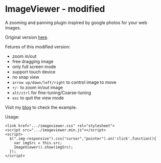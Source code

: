 # ImageViewer - modified
A zooming and panning plugin inspired by google photos for your web images.

Original version [here](https://github.com/s-yadav/ImageViewer).

Fetures of this modified version:

* zoom in/out
* free dragging image
* only full screen mode
* support touch device
* no snap view
* `arrow up/down/left/right` to control image to move
* `+/-` to zoom in/out image
* `alt/ctrl` for fine-tuning/Coarse-tuning
* `esc` to quit the view mode

Visit my [blog](https://nifume.com) to check the example.

Usage:

```
<link href=".../imageviewer.css" rel="stylesheet">
<script src=".../imageviewer.min.js"></script>
<script>
  $(".img-responsive").css("cursor","pointer").on('click',function(){
    var imgSrc = this.src;
    ImageViewer().show(imgSrc);
  });
</script>
```
